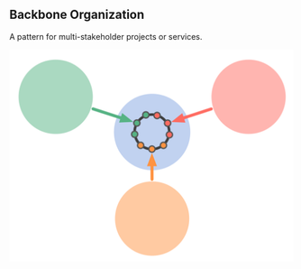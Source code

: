 ## Backbone Organization

A pattern for multi-stakeholder projects or services.

![](img/structural-patterns/backbone-organization.png)


